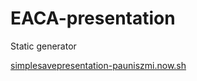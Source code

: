 # EACA-presentation
Static generator

[simplesavepresentation-pauniszmi.now.sh](https://simplesavepresentation-pauniszmi.now.sh)